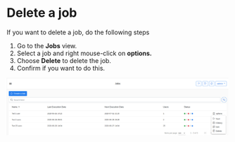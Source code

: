 # Delete a job

If you want to delete a job, do the following steps

1. Go to the **Jobs** view.
2. Select a job and right mouse-click on **options.**
3. Choose **Delete** to delete  the job.
4. Confirm if you want to do this.

![](../../.gitbook/assets/kodo-cloud-administration-job02.png)



